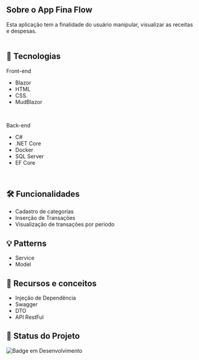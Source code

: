 ## Sobre o App Fina Flow
Esta aplicação tem a finalidade do usuário manipular, visualizar as receitas e despesas.
<br>
<br>

## 📡 Tecnologias
  Front-end
- Blazor
-  HTML
-  CSS.
-  MudBlazor
  <br>
  
 Back-end
- C#
- .NET Core
- Docker
- SQL Server
- EF Core
<br>

## 🛠 Funcionalidades
- Cadastro de categorias
- Inserção de Transações
- Visualização de transações por periodo

## 💡 Patterns
- Service
- Model

## 📖 Recursos e conceitos
- Injeção de Dependência
- Swagger
- DTO
- API RestFul

## 🔎 Status do Projeto

![Badge em Desenvolvimento](https://img.shields.io/badge/Status-Em%20Desenvolvimento-green)

